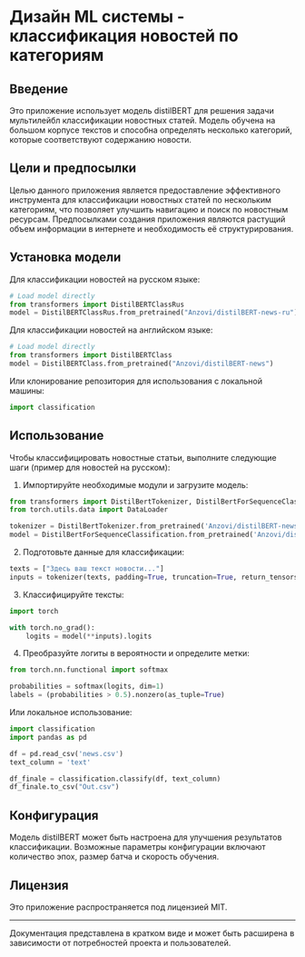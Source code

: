 # Дизайн ML системы - классификация новостей по категориям

## Введение

Это приложение использует модель distilBERT для решения задачи мультилейбл классификации новостных статей. Модель обучена на большом корпусе текстов и способна определять несколько категорий, которые соответствуют содержанию новости.

## Цели и предпосылки  

Целью данного приложения является предоставление эффективного инструмента для классификации новостных статей по нескольким категориям, что позволяет улучшить навигацию и поиск по новостным ресурсам. Предпосылками создания приложения являются растущий объем информации в интернете и необходимость её структурирования.  


## Установка модели

Для классификации новостей на русском языке:

```python
# Load model directly
from transformers import DistilBERTClassRus
model = DistilBERTClassRus.from_pretrained("Anzovi/distilBERT-news-ru")
```

Для классификации новостей на английском языке:

```python
# Load model directly
from transformers import DistilBERTClass
model = DistilBERTClass.from_pretrained("Anzovi/distilBERT-news")
```

Или клонирование репозитория для использования с локальной машины:

```python
import classification
```

## Использование

Чтобы классифицировать новостные статьи, выполните следующие шаги (пример для новостей на русском):

1. Импортируйте необходимые модули и загрузите модель:

```python
from transformers import DistilBertTokenizer, DistilBertForSequenceClassification
from torch.utils.data import DataLoader

tokenizer = DistilBertTokenizer.from_pretrained('Anzovi/distilBERT-news')
model = DistilBertForSequenceClassification.from_pretrained('Anzovi/distilBERT-news')
```

2. Подготовьте данные для классификации:

```python
texts = ["Здесь ваш текст новости..."]
inputs = tokenizer(texts, padding=True, truncation=True, return_tensors="pt")
```

3. Классифицируйте тексты:

```python
import torch

with torch.no_grad():
    logits = model(**inputs).logits
```

4. Преобразуйте логиты в вероятности и определите метки:

```python
from torch.nn.functional import softmax

probabilities = softmax(logits, dim=1)
labels = (probabilities > 0.5).nonzero(as_tuple=True)
```

Или локальное использование:
```python
import classification
import pandas as pd

df = pd.read_csv('news.csv')
text_column = 'text'

df_finale = classification.classify(df, text_column)
df_finale.to_csv("Out.csv")
```

## Конфигурация

Модель distilBERT может быть настроена для улучшения результатов классификации. Возможные параметры конфигурации включают количество эпох, размер батча и скорость обучения.

## Лицензия

Это приложение распространяется под лицензией MIT.

---

Документация представлена в кратком виде и может быть расширена в зависимости от потребностей проекта и пользователей.

